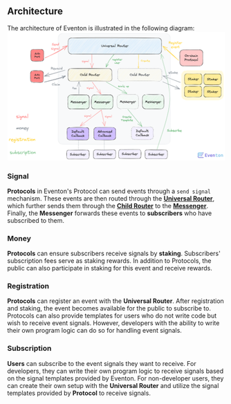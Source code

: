 ## Architecture

The architecture of Eventon is illustrated in the following diagram:
![Alt text](/img/architecture_image.png)

### Signal

**Protocols** in Eventon's Protocol can send events through a `send signal` mechanism. These events are then routed through the [**Universal Router**](/docs/Architecture/UniversalRouter.md), which further sends them through the [**Child Router**](/docs/Architecture/ChildRouter.md) to the [**Messenger**](/docs/Architecture/Messenger.md). Finally, the **Messenger** forwards these events to **subscribers** who have subscribed to them.

### Money

**Protocols** can ensure subscribers receive signals by **staking**. Subscribers' subscription fees serve as staking rewards. In addition to Protocols, the public can also participate in staking for this event and receive rewards.

### Registration

**Protocols** can register an event with the **Universal Router**. After registration and staking, the event becomes available for the public to subscribe to. Protocols can also provide templates for users who do not write code but wish to receive event signals. However, developers with the ability to write their own program logic can do so for handling event signals.

### Subscription

**Users** can subscribe to the event signals they want to receive. For developers, they can write their own program logic to receive signals based on the signal templates provided by Eventon. For non-developer users, they can create their own setup with the **Universal Router** and utilize the signal templates provided by **Protocol** to receive signals.
